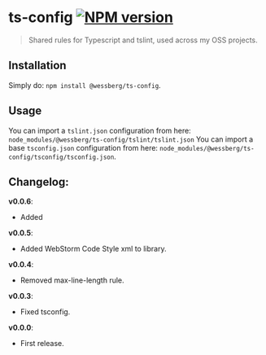 # ts-config [![NPM version][npm-image]][npm-url]
> Shared rules for Typescript and tslint, used across my OSS projects.

## Installation
Simply do: `npm install @wessberg/ts-config`.

## Usage

You can import a `tslint.json` configuration from here: `node_modules/@wessberg/ts-config/tslint/tslint.json`
You can import a base `tsconfig.json` configuration from here: `node_modules/@wessberg/ts-config/tsconfig/tsconfig.json`.

## Changelog:

**v0.0.6**:

- Added 

**v0.0.5**:

- Added WebStorm Code Style xml to library.

**v0.0.4**:

- Removed max-line-length rule.

**v0.0.3**:

- Fixed tsconfig.

**v0.0.0**:

- First release.

[npm-url]: https://npmjs.org/package/@wessberg/ts-config
[npm-image]: https://badge.fury.io/js/@wessberg/ts-config.svg